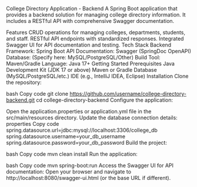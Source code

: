 College Directory Application - Backend
A Spring Boot application that provides a backend solution for managing college directory information. It includes a RESTful API with comprehensive Swagger documentation.

Features
CRUD operations for managing colleges, departments, students, and staff.
RESTful API endpoints with standardized responses.
Integrated Swagger UI for API documentation and testing.
Tech Stack
Backend Framework: Spring Boot
API Documentation: Swagger (SpringDoc OpenAPI)
Database: (Specify here: MySQL/PostgreSQL/Other)
Build Tool: Maven/Gradle
Language: Java 17+
Getting Started
Prerequisites
Java Development Kit (JDK 17 or above)
Maven or Gradle
Database (MySQL/PostgreSQL/etc.)
IDE (e.g., IntelliJ IDEA, Eclipse)
Installation
Clone the repository:

bash
Copy code
git clone https://github.com/username/college-directory-backend.git
cd college-directory-backend
Configure the application:

Open the application.properties or application.yml file in the src/main/resources directory.
Update the database connection details:
properties
Copy code
spring.datasource.url=jdbc:mysql://localhost:3306/college_db
spring.datasource.username=your_db_username
spring.datasource.password=your_db_password
Build the project:

bash
Copy code
mvn clean install
Run the application:

bash
Copy code
mvn spring-boot:run
Access the Swagger UI for API documentation: Open your browser and navigate to http://localhost:8080/swagger-ui.html (or the base URL if different).

